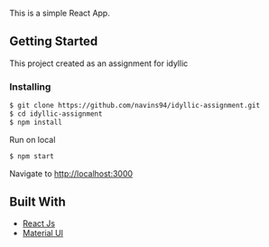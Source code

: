 This is a simple React App.

## Getting Started

This project created as an assignment for idyllic

### Installing

```sh
$ git clone https://github.com/navins94/idyllic-assignment.git
$ cd idyllic-assignment
$ npm install
```

Run on local

```sh
$ npm start
```

Navigate to [http://localhost:3000](http://localhost:3000)

## Built With

- [React Js](https://reactjs.org/)
- [Material UI](https://mui.com/)
